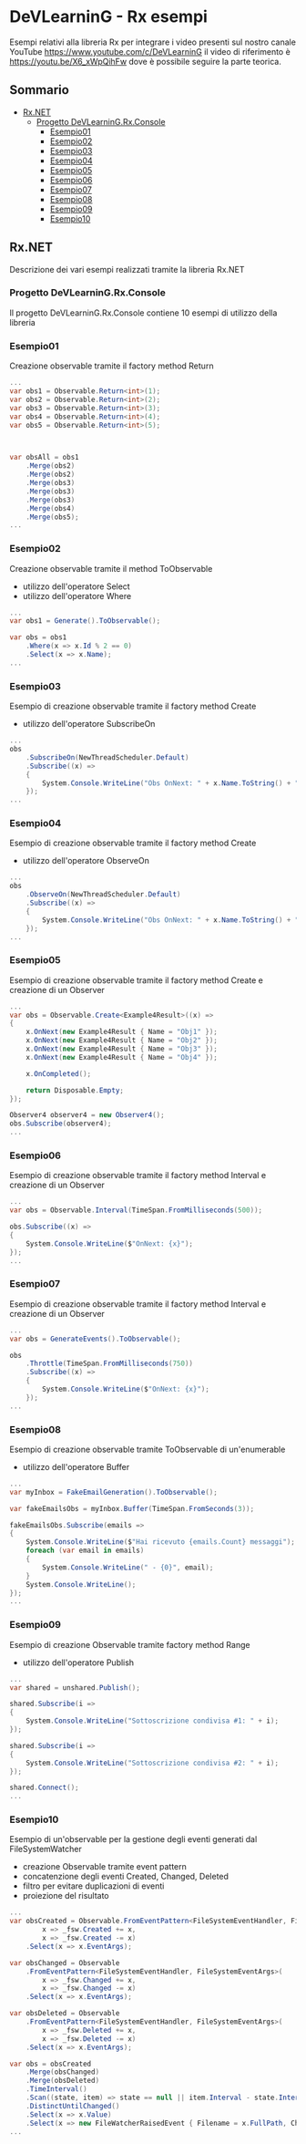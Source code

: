 DeVLearninG - Rx esempi
==================

Esempi relativi alla libreria Rx per integrare i video presenti sul nostro canale YouTube https://www.youtube.com/c/DeVLearninG
il video di riferimento è https://youtu.be/X6_xWpQihFw dove è possibile seguire la parte teorica.

## Sommario
* [Rx.NET](#Rx.NET)
    * [Progetto DeVLearninG.Rx.Console](#Progetto-DeVLearninG.Rx.Console)
        * [Esempio01](#Esempio01)
        * [Esempio02](#Esempio02)
        * [Esempio03](#Esempio03)
        * [Esempio04](#Esempio04)
        * [Esempio05](#Esempio05)
        * [Esempio06](#Esempio06)
        * [Esempio07](#Esempio07)
        * [Esempio08](#Esempio08)
        * [Esempio09](#Esempio09)
        * [Esempio10](#Esempio10)


## Rx.NET

Descrizione dei vari esempi realizzati tramite la libreria Rx.NET

### Progetto DeVLearninG.Rx.Console

Il progetto DeVLearninG.Rx.Console contiene 10 esempi di utilizzo della libreria


### Esempio01

Creazione observable tramite il factory method Return

```C#
...
var obs1 = Observable.Return<int>(1);
var obs2 = Observable.Return<int>(2);
var obs3 = Observable.Return<int>(3);
var obs4 = Observable.Return<int>(4);
var obs5 = Observable.Return<int>(5);



var obsAll = obs1
    .Merge(obs2)
    .Merge(obs2)
    .Merge(obs3)
    .Merge(obs3)
    .Merge(obs3)
    .Merge(obs4)
    .Merge(obs5);
...
```


### Esempio02

Creazione observable tramite il method ToObservable
 - utilizzo dell'operatore Select
 - utilizzo dell'operatore Where

```C#
...
var obs1 = Generate().ToObservable();

var obs = obs1
    .Where(x => x.Id % 2 == 0)
    .Select(x => x.Name);
...
```


### Esempio03

Esempio di creazione observable tramite il factory method Create
 - utilizzo dell'operatore SubscribeOn

```C#
...
obs
    .SubscribeOn(NewThreadScheduler.Default)
    .Subscribe((x) =>
    {
        System.Console.WriteLine("Obs OnNext: " + x.Name.ToString() + " on Thread " + Thread.CurrentThread.ManagedThreadId);
    });
...
```


### Esempio04

Esempio di creazione observable tramite il factory method Create
 - utilizzo dell'operatore ObserveOn

```C#
...
obs
    .ObserveOn(NewThreadScheduler.Default)
    .Subscribe((x) =>
    {
        System.Console.WriteLine("Obs OnNext: " + x.Name.ToString() + " on Thread " + Thread.CurrentThread.ManagedThreadId);
    });
...
```


### Esempio05

Esempio di creazione observable tramite il factory method Create e creazione di un Observer

```C#
...
var obs = Observable.Create<Example4Result>((x) =>
{
    x.OnNext(new Example4Result { Name = "Obj1" });
    x.OnNext(new Example4Result { Name = "Obj2" });
    x.OnNext(new Example4Result { Name = "Obj3" });
    x.OnNext(new Example4Result { Name = "Obj4" });

    x.OnCompleted();

    return Disposable.Empty;
});

Observer4 observer4 = new Observer4();
obs.Subscribe(observer4);
...
```


### Esempio06

Esempio di creazione observable tramite il factory method Interval e creazione di un Observer

```C#
...
var obs = Observable.Interval(TimeSpan.FromMilliseconds(500));

obs.Subscribe((x) =>
{
    System.Console.WriteLine($"OnNext: {x}");
});
...
```


### Esempio07

Esempio di creazione observable tramite il factory method Interval e creazione di un Observer

```C#
...
var obs = GenerateEvents().ToObservable();

obs
    .Throttle(TimeSpan.FromMilliseconds(750))
    .Subscribe((x) =>
    {
        System.Console.WriteLine($"OnNext: {x}");
    });
...
```


### Esempio08

Esempio di creazione observable tramite ToObservable di un'enumerable
 - utilizzo dell'operatore Buffer

```C#
...
var myInbox = FakeEmailGeneration().ToObservable();

var fakeEmailsObs = myInbox.Buffer(TimeSpan.FromSeconds(3));

fakeEmailsObs.Subscribe(emails =>
{
    System.Console.WriteLine($"Hai ricevuto {emails.Count} messaggi");
    foreach (var email in emails)
    {
        System.Console.WriteLine(" - {0}", email);
    }
    System.Console.WriteLine();
});
...
```


### Esempio09

Esempio di creazione Observable tramite factory method Range
 - utilizzo dell'operatore Publish

```C#
...
var shared = unshared.Publish();

shared.Subscribe(i =>
{
    System.Console.WriteLine("Sottoscrizione condivisa #1: " + i);
});

shared.Subscribe(i =>
{
    System.Console.WriteLine("Sottoscrizione condivisa #2: " + i);
});

shared.Connect();
...
```


### Esempio10

Esempio di un'observable per la gestione degli eventi generati dal FileSystemWatcher
 - creazione Observable tramite event pattern
 - concatenzione degli eventi Created, Changed, Deleted
 - filtro per evitare duplicazioni di eventi
 - proiezione del risultato

```C#
...
var obsCreated = Observable.FromEventPattern<FileSystemEventHandler, FileSystemEventArgs>(
        x => _fsw.Created += x,
        x => _fsw.Created -= x)
    .Select(x => x.EventArgs);

var obsChanged = Observable
    .FromEventPattern<FileSystemEventHandler, FileSystemEventArgs>(
        x => _fsw.Changed += x,
        x => _fsw.Changed -= x)
    .Select(x => x.EventArgs);

var obsDeleted = Observable
    .FromEventPattern<FileSystemEventHandler, FileSystemEventArgs>(
        x => _fsw.Deleted += x,
        x => _fsw.Deleted -= x)
    .Select(x => x.EventArgs);

var obs = obsCreated
    .Merge(obsChanged)
    .Merge(obsDeleted)
    .TimeInterval()
    .Scan((state, item) => state == null || item.Interval - state.Interval > TimeSpan.FromMilliseconds(1) || (state.Value.FullPath != item.Value.FullPath || state.Value.ChangeType != state.Value.ChangeType) ? item : state)
    .DistinctUntilChanged()
    .Select(x => x.Value)
    .Select(x => new FileWatcherRaisedEvent { Filename = x.FullPath, ChangeType = x.ChangeType });
...
```